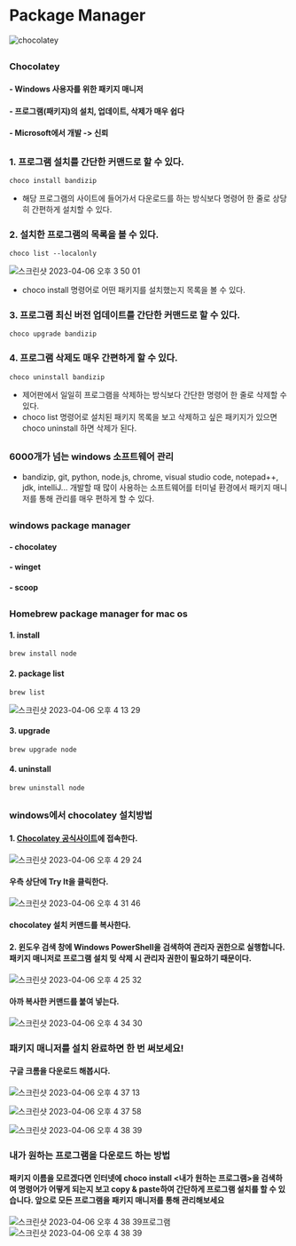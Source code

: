 # Package Manager

![chocolatey](https://user-images.githubusercontent.com/114221785/230291182-c80ce0e6-246e-4aa7-85ea-71532b5f6452.png)
##
### Chocolatey
#### - Windows 사용자를 위한 패키지 매니저
#### - 프로그램(패키지)의 설치, 업데이트, 삭제가 매우 쉽다
#### - Microsoft에서 개발 -> 신뢰
##


### 1. 프로그램 설치를 간단한 커맨드로 할 수 있다.
```
choco install bandizip
```
- 해당 프로그램의 사이트에 들어가서 다운로드를 하는 방식보다 명령어 한 줄로 상당히 간편하게 설치할 수 있다.


### 2. 설치한 프로그램의 목록을 볼 수 있다.
```
choco list --localonly
```
![스크린샷 2023-04-06 오후 3 50 01](https://user-images.githubusercontent.com/114221785/230294104-7dbf5917-2dff-4138-b2ac-e1f292386232.png)
- choco install 명령어로 어떤 패키지를 설치했는지 목록을 볼 수 있다.


### 3. 프로그램 최신 버전 업데이트를 간단한 커맨드로 할 수 있다.
```
choco upgrade bandizip
```


### 4. 프로그램 삭제도 매우 간편하게 할 수 있다.
```
choco uninstall bandizip
```
- 제어판에서 일일히 프로그램을 삭제하는 방식보다 간단한 명령어 한 줄로 삭제할 수 있다.
- choco list 명령어로 설치된 패키지 목록을 보고 삭제하고 싶은 패키지가 있으면 choco uninstall <package>하면 삭제가 된다.

##


### 6000개가 넘는 windows 소프트웨어 관리
- bandizip, git, python, node.js, chrome, visual studio code, notepad++, jdk, intelliJ... 개발할 때 많이 사용하는 소프트웨어를 터미널 환경에서 패키지 매니저를 통해 관리를 매우 편하게 할 수 있다.

##

### windows package manager
#### - chocolatey
#### - winget
#### - scoop

##

### Homebrew package manager for mac os
#### 1. install
```
brew install node
```
#### 2. package list
```
brew list
```
![스크린샷 2023-04-06 오후 4 13 29](https://user-images.githubusercontent.com/114221785/230302086-f3a7bcf4-d612-4176-913a-00031ce865e0.png)

#### 3. upgrade
```
brew upgrade node
```

#### 4. uninstall
```
brew uninstall node
```

##
### windows에서 chocolatey 설치방법

#### 1. <a href="https://chocolatey.org/">Chocolatey 공식사이트</a>에 접속한다.
![스크린샷 2023-04-06 오후 4 29 24](https://user-images.githubusercontent.com/114221785/230305743-8687bdb8-ae8e-4267-bebd-55a019862fc9.png)
#### 우측 상단에 Try It을 클릭한다.
![스크린샷 2023-04-06 오후 4 31 46](https://user-images.githubusercontent.com/114221785/230306507-c46f34f5-45ac-4f89-8880-ac12d535a5a2.png)
#### chocolatey 설치 커맨드를 복사한다.

#### 2. 윈도우 검색 창에 Windows PowerShell을 검색하여 관리자 권한으로 실행합니다. 패키지 매니저로 프로그램 설치 밎 삭제 시 관리자 권한이 필요하기 때문이다.
![스크린샷 2023-04-06 오후 4 25 32](https://user-images.githubusercontent.com/114221785/230304879-ab3d6b76-24f2-4a03-b17c-3775daa60250.png)
#### 아까 복사한 커맨드를 붙여 넣는다.
![스크린샷 2023-04-06 오후 4 34 30](https://user-images.githubusercontent.com/114221785/230306851-722070b6-6d60-4a5e-8e43-cef7f1782a76.png)

### 패키지 매니저를 설치 완료하면 한 번 써보세요!
#### 구글 크롬을 다운로드 해봅시다.
![스크린샷 2023-04-06 오후 4 37 13](https://user-images.githubusercontent.com/114221785/230307461-13d7ebb4-1765-48e2-9d61-6710862ceff2.png)

![스크린샷 2023-04-06 오후 4 37 58](https://user-images.githubusercontent.com/114221785/230307620-c57f4be5-b573-4bda-9b19-4d4f984f70a4.png)

![스크린샷 2023-04-06 오후 4 38 39](https://user-images.githubusercontent.com/114221785/230307831-64edbeb5-7c9f-4687-ad1b-ccc773df7058.png)

### 내가 원하는 프로그램을 다운로드 하는 방법
#### 패키지 이름을 모르겠다면 인터넷에 choco install <내가 원하는 프로그램>을 검색하여 명령어가 어떻게 되는지 보고 copy & paste하여 간단하게 프로그램 설치를 할 수 있습니다. 앞으로 모든 프로그램을 패키지 매니저를 통해 관리해보세요
![스크린샷 2023-04-06 오후 4 38 39](https://user-images.githubusercontent.com/114221785/230307831-64edbeb5-7c9f-4687-ad1b-ccc773df7058.png)프로그램
![스크린샷 2023-04-06 오후 4 38 39](https://user-images.githubusercontent.com/114221785/230307831-64edbeb5-7c9f-4687-ad1b-ccc773df7058.png)
